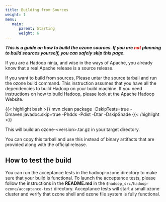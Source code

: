 ```yaml
---
title: Building from Sources
weight: 1
menu:
   main:
      parent: Starting
      weight: 6
---
```

<!---
  Licensed to the Apache Software Foundation (ASF) under one or more
  contributor license agreements.  See the NOTICE file distributed with
  this work for additional information regarding copyright ownership.
  The ASF licenses this file to You under the Apache License, Version 2.0
  (the "License"); you may not use this file except in compliance with
  the License.  You may obtain a copy of the License at

      http://www.apache.org/licenses/LICENSE-2.0

  Unless required by applicable law or agreed to in writing, software
  distributed under the License is distributed on an "AS IS" BASIS,
  WITHOUT WARRANTIES OR CONDITIONS OF ANY KIND, either express or implied.
  See the License for the specific language governing permissions and
  limitations under the License.
-->

***This is a guide on how to build the ozone sources.  If you are <font
color="red">not</font>
planning to build sources yourself, you can safely skip this page.***

If you are a Hadoop ninja, and wise in the ways of Apache,  you already know
that a real Apache release is a source release.

If you want to build from sources, Please untar the source tarball and run
the ozone build command. This instruction assumes that you have all the
dependencies to build Hadoop on your build machine. If you need instructions
on how to build Hadoop, please look at the Apache Hadoop Website.

{{< highlight bash >}}
mvn clean package -DskipTests=true -Dmaven.javadoc.skip=true -Phdds -Pdist -Dtar -DskipShade
{{< /highlight >}}


This will build an ozone-\<version\>.tar.gz in your target directory.

You can copy this tarball and use this instead of binary artifacts that are
provided along with the official release.

## How to test the build
You can run the acceptance tests in the hadoop-ozone directory to make sure
that  your build is functional. To launch the acceptance tests, please follow
 the instructions in the **README.md** in the
 ```$hadoop_src/hadoop-ozone/acceptance-test``` directory. Acceptance tests
 will start a small ozone cluster and verify that ozone shell and ozone file
 system is fully functional.
